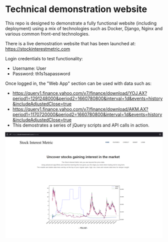 
# Technical demonstration website

This repo is designed to demonstrate a fully functional website (including deployment) using a mix of technologies such as Docker, Django, Nginx and various common front-end technologies.

There is a live demostration website that has been launched at: https://stockinterestmetric.com

Login credentials to test functionality:
- Username: User
- Password: th1s1sapassword

Once logged in, the "Web App" section can be used with data such as: 
- https://query1.finance.yahoo.com/v7/finance/download/YOJ.AX?period1=1291248000&period2=1660780800&interval=1d&events=history&includeAdjustedClose=true
- https://query1.finance.yahoo.com/v7/finance/download/AKM.AX?period1=1170720000&period2=1660780800&interval=1d&events=history&includeAdjustedClose=true
- This demostrates a series of jQuery scripts and API calls in action.

![alt text](https://github.com/MxFox555/demonstration-website-docker-django/blob/main/Example.png?raw=True)